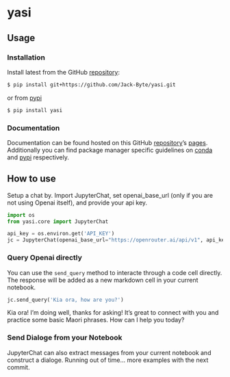 # yasi


<!-- WARNING: THIS FILE WAS AUTOGENERATED! DO NOT EDIT! -->

## Usage

### Installation

Install latest from the GitHub
[repository](https://github.com/Jack-Byte/yasi):

``` sh
$ pip install git+https://github.com/Jack-Byte/yasi.git
```

or from [pypi](https://pypi.org/project/yasi/)

``` sh
$ pip install yasi
```

### Documentation

Documentation can be found hosted on this GitHub
[repository](https://github.com/Jack-Byte/yasi)’s
[pages](https://Jack-Byte.github.io/yasi/). Additionally you can find
package manager specific guidelines on
[conda](https://anaconda.org/Jack-Byte/yasi) and
[pypi](https://pypi.org/project/yasi/) respectively.

## How to use

Setup a chat by. Import JupyterChat, set openai_base_url (only if you
are not using Openai itself), and provide your api key.

``` python
import os
from yasi.core import JupyterChat

api_key = os.environ.get('API_KEY')
jc = JupyterChat(openai_base_url="https://openrouter.ai/api/v1", api_key=api_key)
```

### Query Openai directly

You can use the `send_query` method to interacte through a code cell
directly. The response will be added as a new markdown cell in your
current notebook.

``` python
jc.send_query('Kia ora, how are you?')
```

Kia ora! I’m doing well, thanks for asking! It’s great to connect with
you and practice some basic Maori phrases. How can I help you today?

### Send Dialoge from your Notebook

JupyterChat can also extract messages from your current notebook and
construct a dialoge. Running out of time… more examples with the next
commit.
